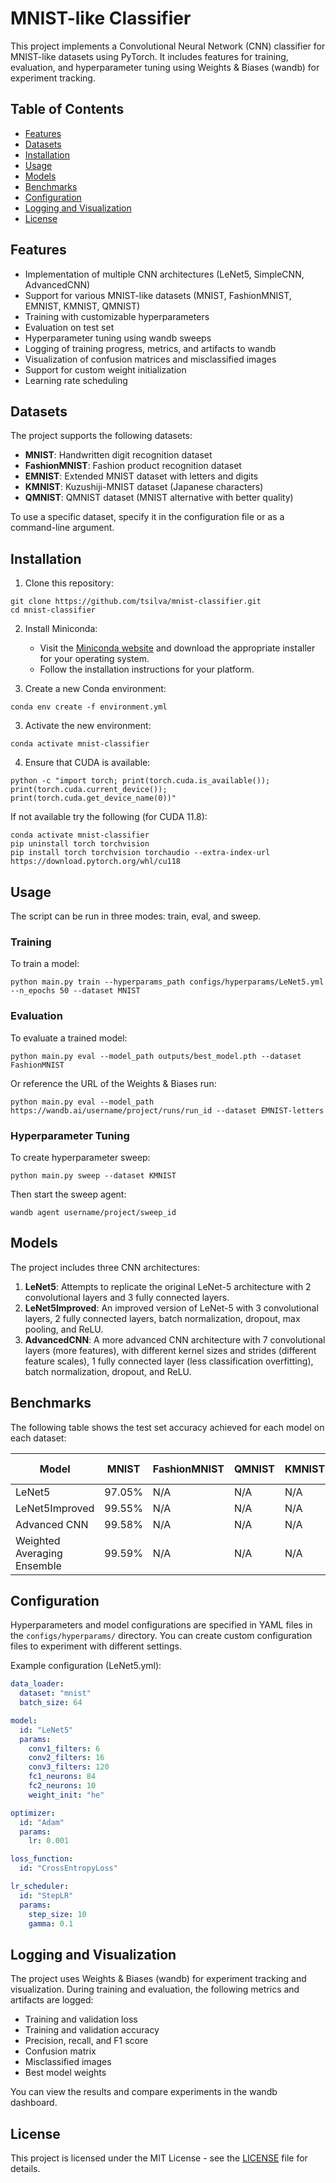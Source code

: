 # MNIST-like Classifier

This project implements a Convolutional Neural Network (CNN) classifier for MNIST-like datasets using PyTorch. It includes features for training, evaluation, and hyperparameter tuning using Weights & Biases (wandb) for experiment tracking.

## Table of Contents

- [Features](#features)
- [Datasets](#datasets)
- [Installation](#installation)
- [Usage](#usage)
- [Models](#models)
- [Benchmarks](#benchmarks)
- [Configuration](#configuration)
- [Logging and Visualization](#logging-and-visualization)
- [License](#license)

## Features

- Implementation of multiple CNN architectures (LeNet5, SimpleCNN, AdvancedCNN)
- Support for various MNIST-like datasets (MNIST, FashionMNIST, EMNIST, KMNIST, QMNIST)
- Training with customizable hyperparameters
- Evaluation on test set
- Hyperparameter tuning using wandb sweeps
- Logging of training progress, metrics, and artifacts to wandb
- Visualization of confusion matrices and misclassified images
- Support for custom weight initialization
- Learning rate scheduling

## Datasets

The project supports the following datasets:

- **MNIST**: Handwritten digit recognition dataset
- **FashionMNIST**: Fashion product recognition dataset
- **EMNIST**: Extended MNIST dataset with letters and digits
- **KMNIST**: Kuzushiji-MNIST dataset (Japanese characters)
- **QMNIST**: QMNIST dataset (MNIST alternative with better quality)

To use a specific dataset, specify it in the configuration file or as a command-line argument.

## Installation

1. Clone this repository:

```
git clone https://github.com/tsilva/mnist-classifier.git
cd mnist-classifier
```

2. Install Miniconda:
   - Visit the [Miniconda website](https://docs.conda.io/en/latest/miniconda.html) and download the appropriate installer for your operating system.
   - Follow the installation instructions for your platform.

3. Create a new Conda environment:

```
conda env create -f environment.yml
```

3. Activate the new environment:

```
conda activate mnist-classifier
```

4. Ensure that CUDA is available:

```
python -c "import torch; print(torch.cuda.is_available()); print(torch.cuda.current_device()); print(torch.cuda.get_device_name(0))"
```

If not available try the following (for CUDA 11.8):

```
conda activate mnist-classifier
pip uninstall torch torchvision
pip install torch torchvision torchaudio --extra-index-url https://download.pytorch.org/whl/cu118
```

## Usage

The script can be run in three modes: train, eval, and sweep.

### Training

To train a model:

```
python main.py train --hyperparams_path configs/hyperparams/LeNet5.yml --n_epochs 50 --dataset MNIST
```

### Evaluation

To evaluate a trained model:

```
python main.py eval --model_path outputs/best_model.pth --dataset FashionMNIST
```

Or reference the URL of the Weights & Biases run:

```
python main.py eval --model_path https://wandb.ai/username/project/runs/run_id --dataset EMNIST-letters
```

### Hyperparameter Tuning

To create hyperparameter sweep:

```
python main.py sweep --dataset KMNIST
```

Then start the sweep agent:

```
wandb agent username/project/sweep_id
```

## Models

The project includes three CNN architectures:

1. **LeNet5**: Attempts to replicate the original LeNet-5 architecture with 2 convolutional layers and 3 fully connected layers.
2. **LeNet5Improved**: An improved version of LeNet-5 with 3 convolutional layers, 2 fully connected layers, batch normalization, dropout, max pooling, and ReLU.
3. **AdvancedCNN**: A more advanced CNN architecture with 7 convolutional layers (more features), with different kernel sizes and strides (different feature scales), 1 fully connected layer (less classification overfitting), batch normalization, dropout, and ReLU.

## Benchmarks

The following table shows the test set accuracy achieved for each model on each dataset:

| Model                              | MNIST   | FashionMNIST | QMNIST | KMNIST | EMNIST-digits |
|------------------------------------|---------|--------------| ------ | ------ | ------------- |
| LeNet5                             | 97.05%  | N/A          | N/A    | N/A    | N/A           |
| LeNet5Improved                     | 99.55%  | N/A          | N/A    | N/A    | N/A           |
| Advanced CNN                       | 99.58%  | N/A          | N/A    | N/A    | N/A           |
| Weighted Averaging Ensemble        | 99.59%  | N/A          | N/A    | N/A    | N/A           |

## Configuration

Hyperparameters and model configurations are specified in YAML files in the `configs/hyperparams/` directory. You can create custom configuration files to experiment with different settings.

Example configuration (LeNet5.yml):

```yaml
data_loader:
  dataset: "mnist"
  batch_size: 64

model:
  id: "LeNet5"
  params:
    conv1_filters: 6
    conv2_filters: 16
    conv3_filters: 120
    fc1_neurons: 84
    fc2_neurons: 10
    weight_init: "he"

optimizer:
  id: "Adam"
  params:
    lr: 0.001

loss_function:
  id: "CrossEntropyLoss"

lr_scheduler:
  id: "StepLR"
  params:
    step_size: 10
    gamma: 0.1
```

## Logging and Visualization

The project uses Weights & Biases (wandb) for experiment tracking and visualization. During training and evaluation, the following metrics and artifacts are logged:

- Training and validation loss
- Training and validation accuracy
- Precision, recall, and F1 score
- Confusion matrix
- Misclassified images
- Best model weights

You can view the results and compare experiments in the wandb dashboard.

## License

This project is licensed under the MIT License - see the [LICENSE](LICENSE) file for details.